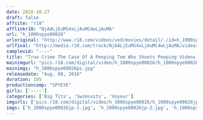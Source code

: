```yaml
---
date: 2018-10-27
draft: false
affsite: "r18"
afflinkr18: "NjA4LjEuMS4xLjAuMC4wLjAuMA"
url: "h_1000spye00026"
urloriginal: "http://www.r18.com/videos/vod/movies/detail/-/id=h_1000spye00026"
urlfinal: "http://media.r18.com/track/NjA4LjEuMS4xLjAuMC4wLjAuMA/videos/vod/movies/detail/-/id=h_1000spye00026"
samplevid: "----"
title: "True Crime The Case Of A Peeping Tom Who Shoots Peeping Videos In The Changing Room Of A Swimsuits Shop At The Shopping Mall"
mainimgurl: "pics.r18.com/digital/video/h_1000spye00026/h_1000spye00026ps.jpg"
mainimgs: "h_1000spye00026ps.jpg"
releasedate: "Aug. 08, 2016"
duration: 105
productioncomp: "SPYEYE"
girls: ['----']
categories: ['Big Tits', 'Swimsuits', 'Voyeur']
imgurls: ['pics.r18.com/digital/video/h_1000spye00026/h_1000spye00026jp-1.jpg', 'pics.r18.com/digital/video/h_1000spye00026/h_1000spye00026jp-2.jpg', 'pics.r18.com/digital/video/h_1000spye00026/h_1000spye00026jp-3.jpg', 'pics.r18.com/digital/video/h_1000spye00026/h_1000spye00026jp-4.jpg', 'pics.r18.com/digital/video/h_1000spye00026/h_1000spye00026jp-5.jpg', 'pics.r18.com/digital/video/h_1000spye00026/h_1000spye00026jp-6.jpg', 'pics.r18.com/digital/video/h_1000spye00026/h_1000spye00026jp-7.jpg', 'pics.r18.com/digital/video/h_1000spye00026/h_1000spye00026jp-8.jpg', 'pics.r18.com/digital/video/h_1000spye00026/h_1000spye00026jp-9.jpg', 'pics.r18.com/digital/video/h_1000spye00026/h_1000spye00026jp-10.jpg', 'pics.r18.com/digital/video/h_1000spye00026/h_1000spye00026jp-11.jpg', 'pics.r18.com/digital/video/h_1000spye00026/h_1000spye00026jp-12.jpg', 'pics.r18.com/digital/video/h_1000spye00026/h_1000spye00026jp-13.jpg', 'pics.r18.com/digital/video/h_1000spye00026/h_1000spye00026jp-14.jpg', 'pics.r18.com/digital/video/h_1000spye00026/h_1000spye00026jp-15.jpg', 'pics.r18.com/digital/video/h_1000spye00026/h_1000spye00026jp-16.jpg', 'pics.r18.com/digital/video/h_1000spye00026/h_1000spye00026jp-17.jpg', 'pics.r18.com/digital/video/h_1000spye00026/h_1000spye00026jp-18.jpg', 'pics.r18.com/digital/video/h_1000spye00026/h_1000spye00026jp-19.jpg', 'pics.r18.com/digital/video/h_1000spye00026/h_1000spye00026jp-20.jpg']
imgs: ['h_1000spye00026jp-1.jpg', 'h_1000spye00026jp-2.jpg', 'h_1000spye00026jp-3.jpg', 'h_1000spye00026jp-4.jpg', 'h_1000spye00026jp-5.jpg', 'h_1000spye00026jp-6.jpg', 'h_1000spye00026jp-7.jpg', 'h_1000spye00026jp-8.jpg', 'h_1000spye00026jp-9.jpg', 'h_1000spye00026jp-10.jpg', 'h_1000spye00026jp-11.jpg', 'h_1000spye00026jp-12.jpg', 'h_1000spye00026jp-13.jpg', 'h_1000spye00026jp-14.jpg', 'h_1000spye00026jp-15.jpg', 'h_1000spye00026jp-16.jpg', 'h_1000spye00026jp-17.jpg', 'h_1000spye00026jp-18.jpg', 'h_1000spye00026jp-19.jpg', 'h_1000spye00026jp-20.jpg']
---
```

